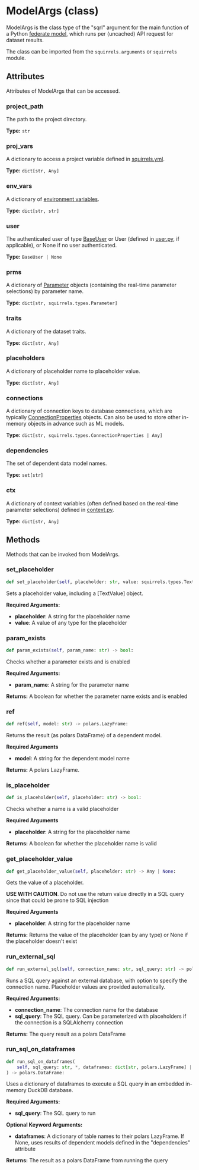 # ModelArgs (class)

ModelArgs is the class type of the "sqrl" argument for the main function of a Python [federate model], which runs per (uncached) API request for dataset results.

The class can be imported from the `squirrels.arguments` or `squirrels` module.

## Attributes

Attributes of ModelArgs that can be accessed.

### project_path

The path to the project directory.

**Type:** `str`

### proj_vars

A dictionary to access a project variable defined in [squirrels.yml].

**Type:** `dict[str, Any]`

### env_vars

A dictionary of [environment variables].

**Type:** `dict[str, str]`

### user

The authenticated user of type [BaseUser] or User (defined in [user.py], if applicable), or None if no user authenticated.

**Type:** `BaseUser | None`

### prms

A dictionary of [Parameter] objects (containing the real-time parameter selections) by parameter name.

**Type:** `dict[str, squirrels.types.Parameter]`

### traits

A dictionary of the dataset traits.

**Type:** `dict[str, Any]`

### placeholders

A dictionary of placeholder name to placeholder value.

**Type:** `dict[str, Any]`

### connections

A dictionary of connection keys to database connections, which are typically [ConnectionProperties] objects. Can also be used to store other in-memory objects in advance such as ML models.

**Type:** `dict[str, squirrels.types.ConnectionProperties | Any]`

### dependencies

The set of dependent data model names.

**Type:** `set[str]`

### ctx

A dictionary of context variables (often defined based on the real-time parameter selections) defined in [context.py].

**Type:** `dict[str, Any]`

## Methods

Methods that can be invoked from ModelArgs.

### set_placeholder

```python
def set_placeholder(self, placeholder: str, value: squirrels.types.TextValue | Any) -> str:
```

Sets a placeholder value, including a [TextValue] object.

**Required Arguments:**

- **placeholder**: A string for the placeholder name
- **value**: A value of any type for the placeholder

### param_exists

```python
def param_exists(self, param_name: str) -> bool:
```

Checks whether a parameter exists and is enabled

**Required Arguments:**

- **param_name**: A string for the parameter name

**Returns:** A boolean for whether the parameter name exists and is enabled

### ref

```python
def ref(self, model: str) -> polars.LazyFrame:
```

Returns the result (as polars DataFrame) of a dependent model.

**Required Arguments**

- **model**: A string for the dependent model name

**Returns:** A polars LazyFrame.

### is_placeholder

```python
def is_placeholder(self, placeholder: str) -> bool:
```

Checks whether a name is a valid placeholder

**Required Arguments**

- **placeholder**: A string for the placeholder name

**Returns:** A boolean for whether the placeholder name is valid

### get_placeholder_value

```python
def get_placeholder_value(self, placeholder: str) -> Any | None:
```

Gets the value of a placeholder. 

**USE WITH CAUTION**. Do not use the return value directly in a SQL query since that could be prone to SQL injection

**Required Arguments**

- **placeholder**: A string for the placeholder name

**Returns:** Returns the value of the placeholder (can by any type) or None if the placeholder doesn't exist

### run_external_sql

```python
def run_external_sql(self, connection_name: str, sql_query: str) -> polars.DataFrame:
```

Runs a SQL query against an external database, with option to specify the connection name. Placeholder values are provided automatically.

**Required Arguments:**

- **connection_name**: The connection name for the database
- **sql_query**: The SQL query. Can be parameterized with placeholders if the connection is a SQLAlchemy connection

**Returns:** The query result as a polars DataFrame

### run_sql_on_dataframes

```python
def run_sql_on_dataframes(
    self, sql_query: str, *, dataframes: dict[str, polars.LazyFrame] | None = None
) -> polars.DataFrame:
```

Uses a dictionary of dataframes to execute a SQL query in an embedded in-memory DuckDB database.

**Required Arguments:**

- **sql_query**: The SQL query to run

**Optional Keyword Arguments:**

- **dataframes**: A dictionary of table names to their polars LazyFrame. If None, uses results of dependent models defined in the "dependencies" attribute

**Returns:** The result as a polars DataFrame from running the query


[federate model]: ../../../docs/concepts/models-federate
[squirrels.yml]: ../../../docs/concepts/squirrels-yml
[environment variables]: ../../../docs/concepts/environment
[BaseUser]: ../types/BaseUser
[user.py]: ../../../docs/concepts/user
[ConnectionProperties]: ../types/ConnectionProperties
[context.py]: ../../../docs/concepts/context
[Parameter]: ../types/Parameter
